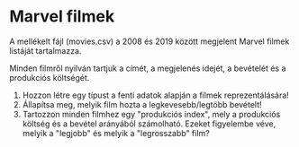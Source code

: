 # Marvel filmek
A mellékelt fájl (movies.csv) a 2008 és 2019 között megjelent Marvel filmek listáját tartalmazza.

Minden filmről nyilván tartjuk a címét, a megjelenés idejét, a bevételét és a produkciós költségét.

1) Hozzon létre egy típust a fenti adatok alapján a filmek reprezentálására!
2) Állapítsa meg, melyik film hozta a legkevesebb/legtöbb bevételt!
3) Tartozzon minden filmhez egy "produkciós index", mely a produkciós költség és a bevétel arányából számolható. Ezeket figyelembe véve, melyik a "legjobb" és melyik a "legrosszabb" film?